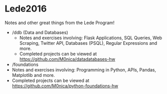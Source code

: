 # Lede2016
Notes and other great things from the Lede Program!
- /ddb (Data and Databases)
  - Notes and exercises involving: Flask Applications, SQL Queries, Web Scraping, Twitter API, Databases (PSQL), Regular Expressions and more.
  - Completed projects can be viewed at <a href="https://github.com/M0nica/datadatabases-hw" target="_blank" target="_blank">https://github.com/M0nica/datadatabases-hw</a>
- /foundations
 - Notes and exercises involving: Programming in Python, APIs, Pandas, Matplotlib and more.
  - Completed projects can be viewed at <a href="https://github.com/M0nica/python-foundations-hw" target="_blank">https://github.com/M0nica/python-foundations-hw</a>
